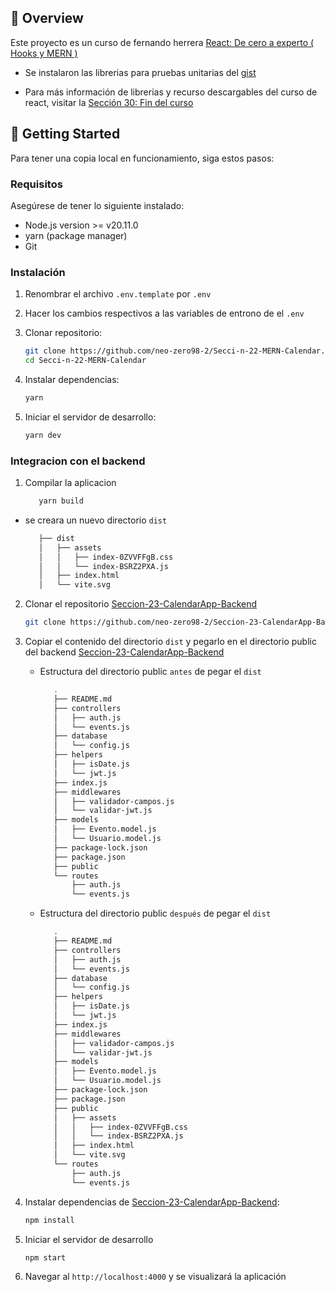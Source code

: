 
  
  ## 🎯 Overview
  
   Este proyecto es un curso de fernando herrera [React: De cero a experto ( Hooks y MERN )](https://www.udemy.com/course/react-cero-experto/)

   - Se instalaron las librerias para pruebas unitarias del [gist](https://gist.github.com/Klerith/b2eafa2a5fb9f09d6d043781be976e06)
  
  - Para más información de librerias y recurso descargables del curso de react, visitar la [Sección 30: Fin del curso](https://www.udemy.com/course/react-cero-experto/learn/lecture/21751844)
  
  ## 🚀 Getting Started
  
  Para tener una copia local en funcionamiento, siga estos pasos:
  
  ### Requisitos
  
  Asegúrese de tener lo siguiente instalado:
  
  - Node.js version >=  v20.11.0
  - yarn (package manager)
  - Git
  
  ### Instalación
  1. Renombrar el archivo `.env.template` por `.env`
  2. Hacer los cambios respectivos a las variables de entrono de el `.env`

  1. Clonar repositorio:
  
     ```bash
     git clone https://github.com/neo-zero98-2/Secci-n-22-MERN-Calendar.git
     cd Secci-n-22-MERN-Calendar
     ```
  
  2. Instalar dependencias:
  
     ```bash
     yarn
     ```
  
  3. Iniciar el servidor de desarrollo:
     ```bash
     yarn dev
     ```
  ### Integracion con el backend

  1. Compilar la aplicacion
  
      ```bash
         yarn build
      ```
   - se creara un nuevo directorio `dist`
      ```bash
         ├── dist
         │   ├── assets
         │   │   ├── index-0ZVVFFgB.css
         │   │   └── index-BSRZ2PXA.js
         │   ├── index.html
         │   └── vite.svg
      ```

   2. Clonar el repositorio [Seccion-23-CalendarApp-Backend](https://github.com/neo-zero98-2/Seccion-23-CalendarApp-Backend)
      ```bash
      git clone https://github.com/neo-zero98-2/Seccion-23-CalendarApp-Backend.git
      ```

   3. Copiar el contenido del directorio `dist` y pegarlo en el directorio public del backend [Seccion-23-CalendarApp-Backend](https://github.com/neo-zero98-2/Seccion-23-CalendarApp-Backend) 

      - Estructura del directorio public ``antes`` de pegar el `dist`
         ```bash
            .
            ├── README.md
            ├── controllers
            │   ├── auth.js
            │   └── events.js
            ├── database
            │   └── config.js
            ├── helpers
            │   ├── isDate.js
            │   └── jwt.js
            ├── index.js
            ├── middlewares
            │   ├── validador-campos.js
            │   └── validar-jwt.js
            ├── models
            │   ├── Evento.model.js
            │   └── Usuario.model.js
            ├── package-lock.json
            ├── package.json
            ├── public
            └── routes
                ├── auth.js
                └── events.js
         ```
      - Estructura del directorio public ``después`` de pegar el `dist`
         ```bash
            .
            ├── README.md
            ├── controllers
            │   ├── auth.js
            │   └── events.js
            ├── database
            │   └── config.js
            ├── helpers
            │   ├── isDate.js
            │   └── jwt.js
            ├── index.js
            ├── middlewares
            │   ├── validador-campos.js
            │   └── validar-jwt.js
            ├── models
            │   ├── Evento.model.js
            │   └── Usuario.model.js
            ├── package-lock.json
            ├── package.json
            ├── public
            │   ├── assets
            │   │   ├── index-0ZVVFFgB.css
            │   │   └── index-BSRZ2PXA.js
            │   ├── index.html
            │   └── vite.svg
            └── routes
                ├── auth.js
                └── events.js
         ```

   4. Instalar dependencias de [Seccion-23-CalendarApp-Backend](https://github.com/neo-zero98-2/Seccion-23-CalendarApp-Backend):
  
      ```bash
      npm install
      ```
   5. Iniciar el servidor de desarrollo

      ```bash
      npm start
      ```
   6. Navegar al `http://localhost:4000` y se visualizará la aplicación